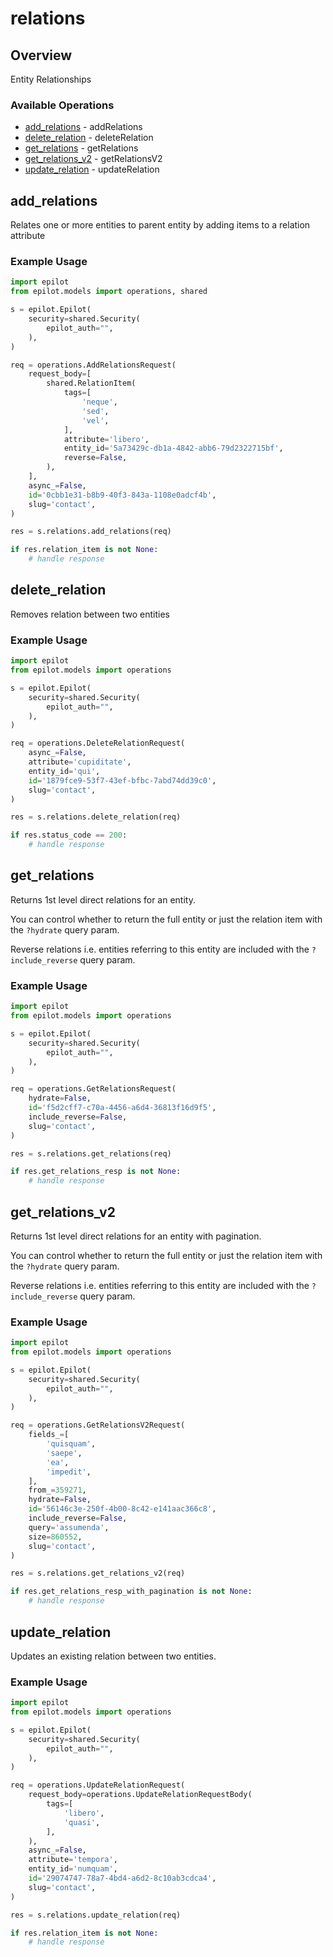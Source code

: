 # relations

## Overview

Entity Relationships

### Available Operations

* [add_relations](#add_relations) - addRelations
* [delete_relation](#delete_relation) - deleteRelation
* [get_relations](#get_relations) - getRelations
* [get_relations_v2](#get_relations_v2) - getRelationsV2
* [update_relation](#update_relation) - updateRelation

## add_relations

Relates one or more entities to parent entity by adding items to a relation attribute

### Example Usage

```python
import epilot
from epilot.models import operations, shared

s = epilot.Epilot(
    security=shared.Security(
        epilot_auth="",
    ),
)

req = operations.AddRelationsRequest(
    request_body=[
        shared.RelationItem(
            tags=[
                'neque',
                'sed',
                'vel',
            ],
            attribute='libero',
            entity_id='5a73429c-db1a-4842-abb6-79d2322715bf',
            reverse=False,
        ),
    ],
    async_=False,
    id='0cbb1e31-b8b9-40f3-843a-1108e0adcf4b',
    slug='contact',
)

res = s.relations.add_relations(req)

if res.relation_item is not None:
    # handle response
```

## delete_relation

Removes relation between two entities

### Example Usage

```python
import epilot
from epilot.models import operations

s = epilot.Epilot(
    security=shared.Security(
        epilot_auth="",
    ),
)

req = operations.DeleteRelationRequest(
    async_=False,
    attribute='cupiditate',
    entity_id='qui',
    id='1879fce9-53f7-43ef-bfbc-7abd74dd39c0',
    slug='contact',
)

res = s.relations.delete_relation(req)

if res.status_code == 200:
    # handle response
```

## get_relations

Returns 1st level direct relations for an entity.

You can control whether to return the full entity or just the relation item with the `?hydrate` query param.

Reverse relations i.e. entities referring to this entity are included with the `?include_reverse` query param.


### Example Usage

```python
import epilot
from epilot.models import operations

s = epilot.Epilot(
    security=shared.Security(
        epilot_auth="",
    ),
)

req = operations.GetRelationsRequest(
    hydrate=False,
    id='f5d2cff7-c70a-4456-a6d4-36813f16d9f5',
    include_reverse=False,
    slug='contact',
)

res = s.relations.get_relations(req)

if res.get_relations_resp is not None:
    # handle response
```

## get_relations_v2

Returns 1st level direct relations for an entity with pagination.

You can control whether to return the full entity or just the relation item with the `?hydrate` query param.

Reverse relations i.e. entities referring to this entity are included with the `?include_reverse` query param.


### Example Usage

```python
import epilot
from epilot.models import operations

s = epilot.Epilot(
    security=shared.Security(
        epilot_auth="",
    ),
)

req = operations.GetRelationsV2Request(
    fields_=[
        'quisquam',
        'saepe',
        'ea',
        'impedit',
    ],
    from_=359271,
    hydrate=False,
    id='56146c3e-250f-4b00-8c42-e141aac366c8',
    include_reverse=False,
    query='assumenda',
    size=860552,
    slug='contact',
)

res = s.relations.get_relations_v2(req)

if res.get_relations_resp_with_pagination is not None:
    # handle response
```

## update_relation

Updates an existing relation between two entities.

### Example Usage

```python
import epilot
from epilot.models import operations

s = epilot.Epilot(
    security=shared.Security(
        epilot_auth="",
    ),
)

req = operations.UpdateRelationRequest(
    request_body=operations.UpdateRelationRequestBody(
        tags=[
            'libero',
            'quasi',
        ],
    ),
    async_=False,
    attribute='tempora',
    entity_id='numquam',
    id='29074747-78a7-4bd4-a6d2-8c10ab3cdca4',
    slug='contact',
)

res = s.relations.update_relation(req)

if res.relation_item is not None:
    # handle response
```
